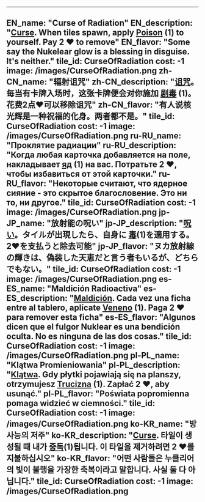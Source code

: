 ---

EN_name: "Curse of Radiation"
EN_description: "<u color='FF5151'>Curse</u>. When tiles spawn, apply  <u>Poison</u> (1) to yourself. Pay 2 ❤️ to remove"
EN_flavor: "Some say the Nukelear glow is a blessing in disguise. It's neither."
tile_id: CurseOfRadiation
cost: -1
image: /images/CurseOfRadiation.png
zh-CN_name: "辐射诅咒"
zh-CN_description: "<u color='FF5151'>诅咒</u>。每当有卡牌入场时，这张卡牌便会对你施加 <u>剧毒</u> (1)。花费2点❤️可以移除诅咒"
zh-CN_flavor: "有人说核光辉是一种祝福的化身。两者都不是。"
tile_id: CurseOfRadiation
cost: -1
image: /images/CurseOfRadiation.png
ru-RU_name: "Проклятие радиации"
ru-RU_description: "Когда любая карточка добавляется на поле, накладывает  <u>яд</u> (1) на вас. Потратьте 2 ❤️, чтобы избавиться от этой карточки."
ru-RU_flavor: "Некоторые считают, что ядерное сияние - это скрытое благословение. Это ни то, ни другое."
tile_id: CurseOfRadiation
cost: -1
image: /images/CurseOfRadiation.png
jp-JP_name: "放射能の呪い"
jp-JP_description: "<u color='FF5151'>呪い</u>。タイルが出現したら、自身に <u>毒</u>(1)を適用する。2❤️を支払うと除去可能"
jp-JP_flavor: "ヌカ放射線の輝きは、偽装した天恵だと言う者もいるが、どちらでもない。"
tile_id: CurseOfRadiation
cost: -1
image: /images/CurseOfRadiation.png
es-ES_name: "Maldición Radioactiva"
es-ES_description: "<u color='FF5151'>Maldición</u>. Cada vez una ficha entre al tablero, aplícate  <u>Veneno</u> (1). Paga 2 ❤️ para remover esta ficha"
es-ES_flavor: "Algunos dicen que el fulgor Nuklear es una bendición oculta. No es ninguna de las dos cosas."
tile_id: CurseOfRadiation
cost: -1
image: /images/CurseOfRadiation.png
pl-PL_name: "Klątwa Promieniowania"
pl-PL_description: "<u color='FF5151'>Klątwa</u>. Gdy płytki pojawiają się na planszy, otrzymujesz  <u>Trucizna</u> (1). Zapłać 2 ❤️, aby usunąć."
pl-PL_flavor: "Poświata popromienna pomaga widzieć w ciemności."
tile_id: CurseOfRadiation
cost: -1
image: /images/CurseOfRadiation.png
ko-KR_name: "방사능의 저주"
ko-KR_description: "<u color='FF5151'>Curse</u>. 타일이 생성될 때 내가  <u>중독</u>(1)됩니다. 이 타일을 제거하려면 2 ❤️를 지불하십시오"
ko-KR_flavor: "어떤 사람들은 누클리어의 빛이 불행을 가장한 축복이라고 말합니다. 사실 둘 다 아닙니다."
tile_id: CurseOfRadiation
cost: -1
image: /images/CurseOfRadiation.png
---